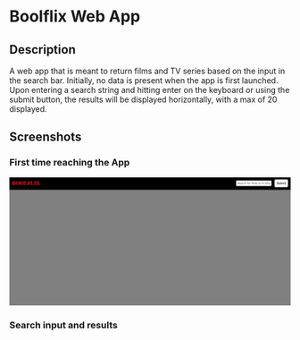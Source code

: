 # Boolflix Web App

## Description

A web app that is meant to return films and TV series based on the input in the search bar. Initially, no data is present when the app is first launched. Upon entering a search string and hitting enter on the keyboard or using the submit button, the results will be displayed horizontally, with a max of 20 displayed.

## Screenshots

### First time reaching the App

![GitHub Logo](/img/beforeSearch.png)

### Search input and results
